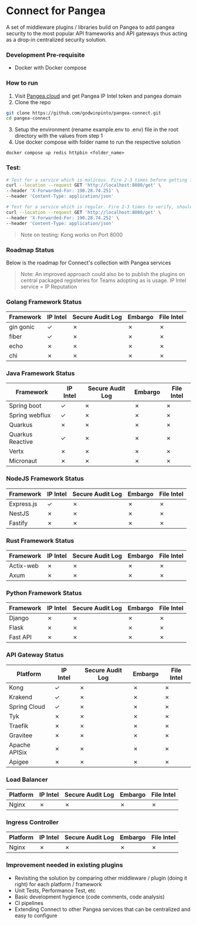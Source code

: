 # Connect for Pangea
A set of middleware plugins / libraries build on Pangea to add pangea security to the most popular API frameworks and API gateways thus acting as a drop-in centralized security solution. 

### Development Pre-requisite
- Docker with Docker compose

### How to run
1. Visit [Pangea.cloud](https://pangea.cloud) and get Pangea IP Intel token and pangea domain
2. Clone the repo
```sh
git clone https://github.com/godwinpinto/pangea-connect.git 
cd pangea-connect 
```
3. Setup the environment (rename example.env to .env) file in the root directory with the values from step 1
4. Use docker compose with folder name to run the respective solution

```
docker compose up redis httpbin <folder_name>
```

### Test:

```sh
# Test for a service which is malicous. Fire 2-3 times before getting forbidden 
curl --location --request GET 'http://localhost:8080/get' \
--header 'X-Forwarded-For: 190.28.74.251' \
--header 'Content-Type: application/json'

# Test for a service which is regular. Fire 2-3 times to verify, should always result in success response
curl --location --request GET 'http://localhost:8080/get' \
--header 'X-Forwarded-For: 190.28.74.252' \
--header 'Content-Type: application/json'

```
> Note on testing: Kong works on Port 8000



### Roadmap Status
Below is the roadmap for Connect's collection with Pangea services

> Note: An improved approach could also be to publish the plugins on central packaged registeries for Teams adopting as is usage.
> IP Intel service = IP Reputation

### Golang Framework Status
|  Framework | IP Intel  | Secure Audit Log | Embargo | File Intel |
|---|---|---|---|---|
|  gin gonic | &check;  | &cross;  | &cross;  | &cross;  |
|  fiber    | &check;  | &cross;  | &cross;  | &cross;  |
|  echo | &cross;  | &cross;  | &cross;  | &cross;  |
|  chi | &cross;  | &cross;  | &cross;  | &cross;  |

### Java Framework Status
|  Framework | IP Intel  | Secure Audit Log | Embargo | File Intel |
|---|---|---|---|---|
|  Spring boot | &check;  | &cross;  | &cross;  | &cross;  |
|  Spring webflux    | &check;  | &cross;  | &cross;  | &cross;  |
|  Quarkus | &cross;  | &cross;  | &cross;  | &cross;  |
|  Quarkus Reactive | &check;  | &cross;  | &cross;  | &cross;  |
|  Vertx | &cross;  | &cross;  | &cross;  | &cross;  |
|  Micronaut | &cross;  | &cross;  | &cross;  | &cross;  |


### NodeJS Framework Status
|  Framework | IP Intel  | Secure Audit Log | Embargo | File Intel |
|---|---|---|---|---|
|  Express.js | &check;  | &cross;  | &cross;  | &cross;  |
|  NestJS    | &cross;  | &cross;  | &cross;  | &cross;  |
|  Fastify | &cross;  | &cross;  | &cross;  | &cross;  |


### Rust Framework Status
|  Framework | IP Intel  | Secure Audit Log | Embargo | File Intel |
|---|---|---|---|---|
|  Actix-web | &cross;  | &cross;  | &cross;  | &cross;  |
|  Axum    | &cross;  | &cross;  | &cross;  | &cross;  |

### Python Framework Status
|  Framework | IP Intel  | Secure Audit Log | Embargo | File Intel |
|---|---|---|---|---|
|  Django | &cross;  | &cross;  | &cross;  | &cross;  |
|  Flask    | &cross;  | &cross;  | &cross;  | &cross;  |
|  Fast API | &cross;  | &cross;  | &cross;  | &cross;  |


### API Gateway Status
|  Platform | IP Intel  | Secure Audit Log | Embargo | File Intel |
|---|---|---|---|---|
|  Kong | &check;  | &cross;  | &cross;  | &cross;  |
|  Krakend    | &check;  | &cross;  | &cross;  | &cross;  |
|  Spring Cloud | &check;  | &cross;  | &cross;  | &cross;  |
|  Tyk | &cross;  | &cross;  | &cross;  | &cross;  |
|  Traefik | &cross;  | &cross;  | &cross;  | &cross;  |
|  Gravitee | &cross;  | &cross;  | &cross;  | &cross;  |
|  Apache APISix | &cross;  | &cross;  | &cross;  | &cross;  |
|  Apigee | &cross;  | &cross;  | &cross;  | &cross;  |


### Load Balancer
|  Platform | IP Intel  | Secure Audit Log | Embargo | File Intel |
|---|---|---|---|---|
|  Nginx | &cross;  | &cross;  | &cross;  | &cross;  |

### Ingress Controller
|  Platform | IP Intel  | Secure Audit Log | Embargo | File Intel |
|---|---|---|---|---|
|  Nginx | &cross;  | &cross;  | &cross;  | &cross;  |

### Improvement needed in existing plugins
- Revisiting the solution by comparing other middleware / plugin (doing it right) for each platform / framework
- Unit Tests, Performance Test, etc
- Basic development hygience (code comments, code analysis)
- CI pipelines
- Extending Connect to other Pangea services that can be centralized and easy to configure
